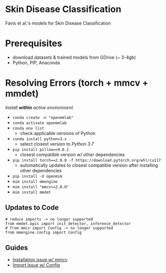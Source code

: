 # Skin Disease Classification
Favis et al.'s models for Skin Disease Classification
# Prerequisites
- download datasets & trained models from GDrive (~ 3-4gb)
- Python, PIP, Anaconda
# Resolving Errors (torch + mmcv + mmdet)
*Install **within** active environment*
- `conda create -n "openmmlab"`
- `conda activate openmmlab`
- `conda env list`
	- check applicable versions of Python
- `conda install python=3.x`
	- select closest version to *Python 3.7*
- `pip install pillow==9.0.1`
	- closest compatible version w/ other dependencies
- `pip install torch==2.0.0 -f https://download.pytorch.org/whl/cu117`
	- automatically updates to closest compatible version after installing other dependencies
- `pip install -U openmim`
- `mim install mmengine`
- `mim install "mmcv>=2.0.0"`
- `mim install mmdet`
## Updates to Code
```
# reduce imports -> no longer supported
from mmdet.apis import init_detector, inference_detector
# from mmcv import Config -> no longer supported
from mmengine.config import Config
```
## Guides
- [Installation issue w/ mmcv](https://github.com/open-mmlab/mmcv/issues/1055)
- [Import Issue w/ Config](https://stackoverflow.com/questions/75988459/cannot-import-name-config-from-mmcv-unknown-location)